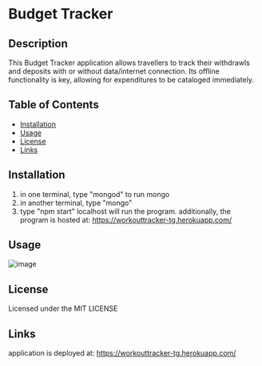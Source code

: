 # Budget Tracker

## Description

This Budget Tracker application allows travellers to track their withdrawls and deposits with or without data/internet connection.  Its offline functionality is key, allowing for expenditures to be cataloged immediately.

## Table of Contents

- [Installation](#installation)
- [Usage](#usage)
- [License](#license)
- [Links](#links)

## Installation

1.  in one terminal, type "mongod" to run mongo
2.  in another terminal, type "mongo"
3.  type "npm start"
localhost will run the program.
additionally, the program is hosted at: https://workouttracker-tg.herokuapp.com/

## Usage

![image](https://user-images.githubusercontent.com/84544540/132186964-6737484d-0676-4b83-8adc-feb35c7d8e56.png)


## License

Licensed under the MIT LICENSE

## Links

application is deployed at: https://workouttracker-tg.herokuapp.com/
